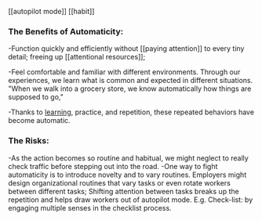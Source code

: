 [[autopilot mode]]
[[habit]]
### The Benefits of Automaticity: 
-Function quickly and efficiently without [[paying attention]] to every tiny detail; freeing up [[attentional resources]]; 

-Feel comfortable and familiar with different environments. Through our experiences, we learn what is common and expected in different situations. "When we walk into a grocery store, we know automatically how things are supposed to go,"

-Thanks to [learning](https://www.verywellmind.com/learning-study-guide-2795698), practice, and repetition, these repeated behaviors have become automatic.

### The Risks:
-As the action becomes so routine and habitual, we might neglect to really check traffic before stepping out into the road.
-One way to fight automaticity is to introduce novelty and to vary routines. Employers might design organizational routines that vary tasks or even rotate workers between different tasks; Shifting attention between tasks breaks up the repetition and helps draw workers out of autopilot mode. E.g. Check-list: by engaging multiple senses in the checklist process.